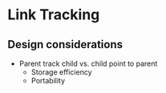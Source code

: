 # Link Tracking

## Design considerations

- Parent track child vs. child point to parent
  - Storage efficiency
  - Portability
